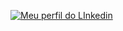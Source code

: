 
[![Meu perfil do LInkedin](https://img.shields.io/badge/Perfil-LinkedIn-blue)](https://www.linkedin.com/in/thaissadelgado/)

